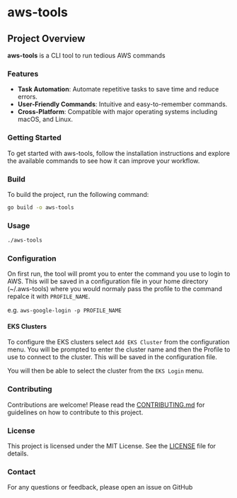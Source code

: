 # aws-tools

## Project Overview

**aws-tools** is a CLI tool to run tedious AWS commands

### Features

- **Task Automation**: Automate repetitive tasks to save time and reduce errors.
- **User-Friendly Commands**: Intuitive and easy-to-remember commands.
- **Cross-Platform**: Compatible with major operating systems including macOS, and Linux.

### Getting Started

To get started with aws-tools, follow the installation instructions and explore the available commands to see how it can improve your workflow.

### Build

To build the project, run the following command:

```bash
go build -o aws-tools
```

### Usage

```bash
./aws-tools
```

### Configuration

On first run, the tool will promt you to enter the command you use to login to AWS. This will be saved in a configuration file in your home directory (~/.aws-tools) where you would normaly pass the profile to the command repalce it with `PROFILE_NAME`.

e.g. `aws-google-login -p PROFILE_NAME`

#### EKS Clusters

To configure the EKS clusters select `Add EKS Cluster` from the configuration menu. You will be prompted to enter the cluster name and then the Profile to use to connect to the cluster. This will be saved in the configuration file.

You will then be able to select the cluster from the `EKS Login` menu.

### Contributing

Contributions are welcome! Please read the [CONTRIBUTING.md](CONTRIBUTING.md) for guidelines on how to contribute to this project.

### License

This project is licensed under the MIT License. See the [LICENSE](LICENSE) file for details.

### Contact

For any questions or feedback, please open an issue on GitHub
